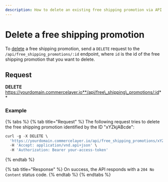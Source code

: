 ```yaml
---
description: How to delete an existing free shipping promotion via API
---
```


# Delete a free shipping promotion

To [delete](https://docs.commercelayer.io/developers/deleting-resources) a free shipping promotion, send a `DELETE` request to the `/api/free_shipping_promotions/:id` endpoint, where `id` is the id of the free shipping promotion that you want to delete.

## Request

**DELETE** https://yourdomain.commercelayer.io**/api/free\_shipping\_promotions/:id**

### Example

{% tabs %}
{% tab title="Request" %}
The following request tries to delete the free shipping promotion identified by the ID "xYZkjABcde":

```javascript
curl -g -X DELETE \
  'https://yourdomain.commercelayer.io/api/free_shipping_promotions/xYZkjABcde' \
  -H 'Accept: application/vnd.api+json' \
  -H 'Authorization: Bearer your-access-token'
```
{% endtab %}

{% tab title="Response" %}
On success, the API responds with a `204 No Content` status code.
{% endtab %}
{% endtabs %}
